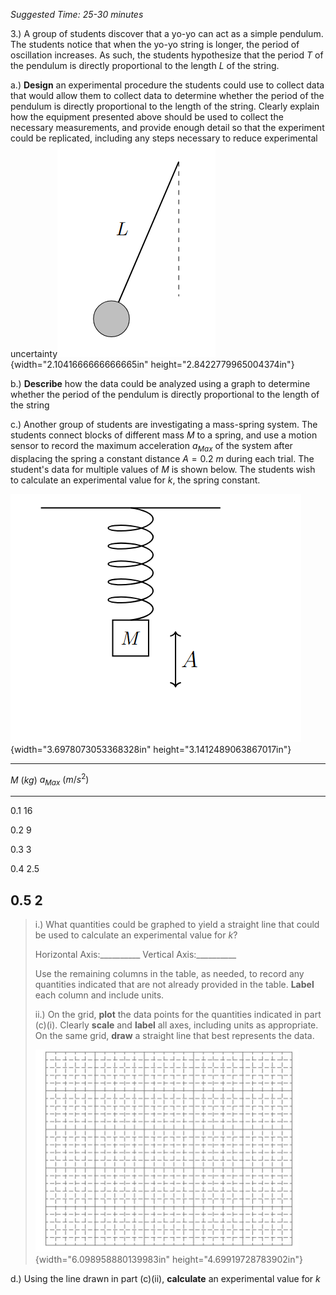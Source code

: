 *Suggested Time: 25-30 minutes*

3.) A group of students discover that a yo-yo can act as a simple
pendulum. The students notice that when the yo-yo string is longer, the
period of oscillation increases. As such, the students hypothesize that
the period $T$ of the pendulum is directly proportional to the length
$L$ of the string.

a.) **Design** an experimental procedure the students could use to
collect data that would allow them to collect data to determine whether
the period of the pendulum is directly proportional to the length of the
string. Clearly explain how the equipment presented above should be used
to collect the necessary measurements, and provide enough detail so that
the experiment could be replicated, including any steps necessary to
reduce experimental
uncertainty![](media/image3.png){width="2.1041666666666665in"
height="2.8422779965004374in"}

b.) **Describe** how the data could be analyzed using a graph to
determine whether the period of the pendulum is directly proportional to
the length of the string

c.) Another group of students are investigating a mass-spring system.
The students connect blocks of different mass $M$ to a spring, and use a
motion sensor to record the maximum acceleration $a_{Max}$ of the system
after displacing the spring a constant distance $A = 0.2\ m$ during each
trial. The student's data for multiple values of $M$ is shown below. The
students wish to calculate an experimental value for $k$, the spring
constant.

![](media/image2.png){width="3.6978073053368328in"
height="3.1412489063867017in"}

  ----------------------------------------------------------------------------
  $M\ (kg)$         $a_{Max}\ (m/s^{2})$                     
  ----------------- ---------------------- ----------------- -----------------
  0.1               16                                       

  0.2               9                                        

  0.3               3                                        

  0.4               2.5                                      

  0.5               2                                        
  ----------------------------------------------------------------------------

> i.) What quantities could be graphed to yield a straight line that
> could be used to calculate an experimental value for $k$?
>
> Horizontal Axis:\_\_\_\_\_\_\_\_\_\_ Vertical
> Axis:\_\_\_\_\_\_\_\_\_\_
>
> Use the remaining columns in the table, as needed, to record any
> quantities indicated that are not already provided in the table.
> **Label** each column and include units.
>
> ii.) On the grid, **plot** the data points for the quantities
> indicated in part (c)(i). Clearly **scale** and **label** all axes,
> including units as appropriate. On the same grid, **draw** a straight
> line that best represents the data.
>
> ![](../../common/grid.png){width="6.098958880139983in"
> height="4.69919728783902in"}

d.) Using the line drawn in part (c)(ii), **calculate** an experimental
value for $k$
